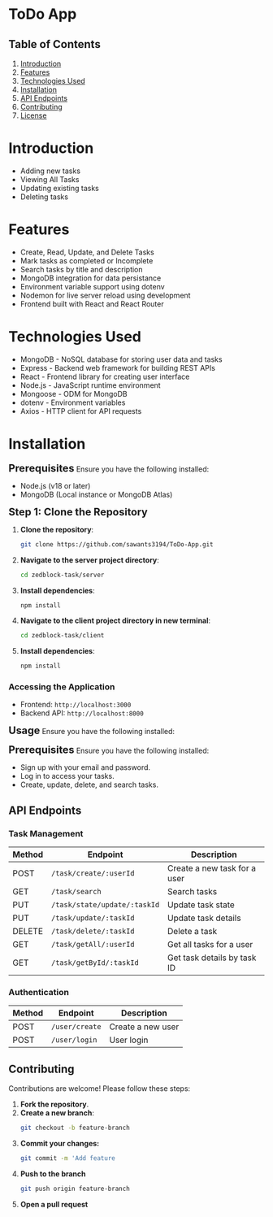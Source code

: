 # ToDo App
## Table of Contents

1. [Introduction](#introduction)
2. [Features](#features)
3. [Technologies Used](#technologies-used)
4. [Installation](#installation)
5. [API Endpoints](#api-endpoints)
6. [Contributing](#contributing)
7. [License](#license)


# Introduction
- Adding new tasks
- Viewing All Tasks
- Updating existing tasks
- Deleting tasks

# Features
- Create, Read, Update, and Delete Tasks
- Mark tasks as completed or Incomplete
- Search tasks by title and description
- MongoDB integration for data persistance
- Environment variable support using dotenv
- Nodemon for live server reload using development
- Frontend built with React and React Router

# Technologies Used
- MongoDB - NoSQL database for storing user data and tasks
- Express - Backend web framework for building REST APIs
- React - Frontend library for creating user interface
- Node.js - JavaScript runtime environment
- Mongoose - ODM for MongoDB
- dotenv - Environment variables
- Axios - HTTP client for API requests

# Installation

<span style="font-size: 20px; font-weight: bold;">Prerequisites</span>
Ensure you have the following installed:

- Node.js (v18 or later)
- MongoDB (Local instance or MongoDB Atlas)

<span style="font-size: 20px; font-weight: bold;">Step 1: Clone the Repository</span>
1. **Clone the repository**:
    ```bash
    git clone https://github.com/sawants3194/ToDo-App.git
    ```

2. **Navigate to the server project directory**:
    ```bash
    cd zedblock-task/server
    ```

3. **Install dependencies**:
    ```bash
    npm install
    ```

4. **Navigate to the client project directory in new terminal**:
    ```bash
    cd zedblock-task/client
    ```

5. **Install dependencies**:
    ```bash
    npm install
    ```

### Accessing the Application

- Frontend: `http://localhost:3000`
- Backend API: `http://localhost:8000`

<span style="font-size: 20px; font-weight: bold;">Usage</span>
Ensure you have the following installed:

<span style="font-size: 20px; font-weight: bold;">Prerequisites</span>
Ensure you have the following installed:

- Sign up with your email and password.
- Log in to access your tasks.
- Create, update, delete, and search tasks.

## API Endpoints

### Task Management

| Method  | Endpoint                                | Description                      |
|---------|-----------------------------------------|----------------------------------|
| POST    | `/task/create/:userId`                  | Create a new task for a user    |
| GET     | `/task/search`                          | Search tasks                    |
| PUT     | `/task/state/update/:taskId`           | Update task state               |
| PUT     | `/task/update/:taskId`                 | Update task details             |
| DELETE  | `/task/delete/:taskId`                 | Delete a task                   |
| GET     | `/task/getAll/:userId`                 | Get all tasks for a user        |
| GET     | `/task/getById/:taskId`                | Get task details by task ID     |

### Authentication

| Method  | Endpoint                                | Description                      |
|---------|-----------------------------------------|----------------------------------|
| POST    | `/user/create`                         | Create a new user               |
| POST    | `/user/login`                          | User login                      |


## Contributing

Contributions are welcome! Please follow these steps:

1. **Fork the repository**.
2. **Create a new branch**:
   ```bash
   git checkout -b feature-branch
   ```
3. **Commit your changes:**
   ```bash
   git commit -m 'Add feature
   ```
4. **Push to the branch**
   ```bash
   git push origin feature-branch
   ```
5. **Open a pull request**


   

  
